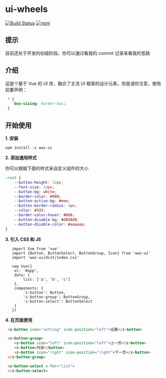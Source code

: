 # ui-wheels

[![Build Status](https://travis-ci.org/mysteryven/ui-wheels.svg?branch=master)](https://travis-ci.org/mysteryven/ui-wheels)
[![npm](https://img.shields.io/badge/license-MIT-green.svg)](https://www.npmjs.com/package/wwz-ui)

## 提示

目前还处于开发的初级阶段，你可以通过看我的 commit 记录来看我的思路

## 介绍

这是个基于 Vue 的 UI 库，融合了主流 UI 框架的设计元素，但是请你注意，使用前要声明：

```css
 * {
    box-sizing: border-box；
 }
```

## 开始使用

**1. 安装**

```
npm install -s wwz-ui
```

**2. 添加通用样式**

你可以根据下面的样式来自定义组件的大小

```css
:root {
    --button-height: 32px;
    --font-size: 14px;
    --button-bg: white;
    --border-color: #999;
    --button-active-bg: #eee;
    --button-border-radius: 4px;
    --color: #333;
    --border-color-hover: #666;
    --button-disable-bg: #d8d8d8;
    --button-disable-color: #aaaaaa;
}
```

**3. 引入 CSS 和 JS**

```
   import Vue from 'vue'
   import {Button, ButtonSelect, ButtonGroup, Icon} from 'wwz-ui'
   import 'wwz-ui/dist/index.css'

   new Vue({
    el: '#app',
    data: {
        list: ['a', 'b', 'c']
    },
    components: {
        'z-button': Button,
        'z-button-group': ButtonGroup,
        'z-button-select': ButtonSelect
    }
   })
```

**4. 在页面使用**

```html
 <z-button icon="setting" icon-position="left">设置</z-button>

 <z-button-group>
    <z-button icon="left" icon-position="left">上一页</z-button>
    <z-button>内容</button>
    <z-button icon="right" icon-position="right">下一页</z-button>
 </z-button-group>

 <z-button-select v-for="list">
 </z-button-select>
```
